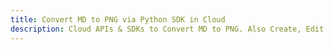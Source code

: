 ---title: Convert MD to PNG via Python SDK in Clouddescription: Cloud APIs & SDKs to Convert MD to PNG. Also Create, Edit & Render Microsoft Word & OpenOffice documents in the Cloud.---